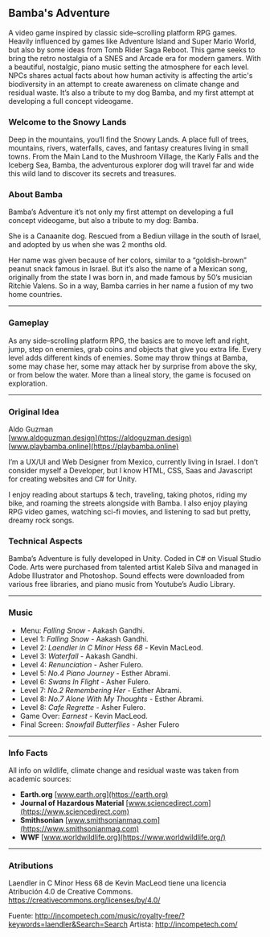 ## Bamba's Adventure

A video game inspired by classic side–scrolling platform RPG games. Heavily influenced by games like Adventure Island and Super Mario World, but also by some ideas from Tomb Rider Saga Reboot. This game seeks to bring the retro nostalgia of a SNES and Arcade era for modern gamers. With a beautiful, nostalgic, piano music setting the atmosphere for each level. NPCs shares actual facts about how human activity is affecting the artic's biodiversity in an attempt to create awareness on climate change and residual waste. It’s also a tribute to my dog Bamba, and my first attempt at developing a full concept videogame.

### Welcome to the Snowy Lands

Deep in the mountains, you‘ll find the Snowy Lands. A place full of trees, mountains, rivers, waterfalls, caves, and fantasy creatures living in small towns. From the Main Land to the Mushroom  Village, the Karly Falls and the Iceberg Sea, Bamba, the adventurous explorer dog will travel far and wide this wild land to discover its secrets and treasures.

### About Bamba

Bamba’s Adventure it’s not only my first attempt on developing a full concept videogame, but also a tribute to my dog: Bamba.

She is a Canaanite dog. Rescued from a Bediun village in the south of Israel, and adopted by us when she was 2 months old.

Her name was given because of her colors, similar to a “goldish-brown” peanut snack famous in Israel. But it’s also the name of a Mexican song, originally from the state I was born in, and made famous by 50’s musician Ritchie Valens. So in a way, Bamba carries in her name a fusion of my two home countries.

---
### Gameplay

As any side–scrolling platform RPG, the basics are to move left and right, jump, step on enemies, grab coins and objects that give you extra life.
 Every level adds different kinds of enemies. Some may throw things at Bamba, some may chase her, some may attack her by surprise from above the sky, or from below the water. More than a lineal story, the game is focused on exploration.

---
### Original Idea
Aldo Guzman \
[www.aldoguzman.design](https://aldoguzman.design) \
[www.playbamba.online](https://playbamba.online)

I’m a UX/UI and Web Designer from Mexico, currently living in Israel. I don’t consider myself a Developer, but I know HTML, CSS, Saas and Javascript for creating websites and C# for Unity.
 
I enjoy reading about startups & tech, traveling, taking photos, riding my bike, and roaming the streets alongside with Bamba. I also enjoy playing RPG video games, watching sci-fi movies, and listening to sad but pretty, dreamy rock songs.


### Technical Aspects

Bamba’s Adventure is fully developed in Unity. Coded in C# on Visual Studio Code. Arts were purchased from talented artist Kaleb Silva and managed in Adobe Illustrator and Photoshop. Sound effects were downloaded from various free libraries, and piano music from Youtube’s Audio Library.


---
### Music
- Menu: *Falling Snow* - Aakash Gandhi.
- Level 1: *Falling Snow* - Aakash Gandhi.
- Level 2: *Laendler in C Minor Hess 68* - Kevin MacLeod.
- Level 3: *Waterfall* - Aakash Gandhi.
- Level 4: *Renunciation* - Asher Fulero.
- Level 5: *No.4 Piano Journey* - Esther Abrami.
- Level 6: *Swans In Flight* - Asher Fulero.
- Level 7: *No.2 Remembering Her* - Esther Abrami.
- Level 8: *No.7 Alone With My Thoughts* - Esther Abrami.
- Level 8: *Cafe Regrette* - Asher Fulero.
- Game Over: *Earnest* - Kevin MacLeod.
- Final Screen: *Snowfall Butterflies* - Asher Fulero

---
### Info Facts
All info on wildlife, climate change and residual waste was taken from academic sources:

- **Earth.org** [www.earth.org](https://earth.org)
- **Journal of Hazardous Material** [www.sciencedirect.com](https://www.sciencedirect.com)
- **Smithsonian** [www.smithsonianmag.com](https://www.smithsonianmag.com)
- **WWF** [www.worldwildlife.org](https://www.worldwildlife.org/)

---
### Atributions
Laendler in C Minor Hess 68 de Kevin MacLeod tiene una licencia Atribución 4.0 de Creative Commons. https://creativecommons.org/licenses/by/4.0/

Fuente: http://incompetech.com/music/royalty-free/?keywords=laendler&Search=Search
Artista: http://incompetech.com/
